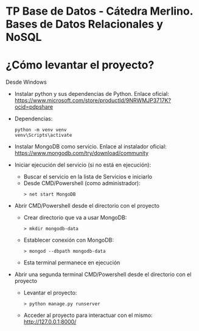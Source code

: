 # TP Base de Datos - Cátedra Merlino. Bases de Datos Relacionales y NoSQL
# ¿Cómo levantar el proyecto?
Desde Windows
  - Instalar python y sus dependencias de Python. Enlace oficial: https://www.microsoft.com/store/productId/9NRWMJP3717K?ocid=pdpshare
  - Dependencias:
    ```
    python -m venv venv
    venv\Scripts\activate
    ```
    
  -  Instalar MongoDB como servicio. Enlace al instalador oficial: https://www.mongodb.com/try/download/community
  - Iniciar ejecución del servicio (si no está en ejecución):
    * Buscar el servicio en la lista de Servicios e iniciarlo
    * Desde CMD/Powershell (como administrador):
      ```
      > net start MongoDB
      ```
   
  - Abrir CMD/Powershell desde el directorio con el proyecto
    * Crear directorio que va a usar MongoDB:
      ```
      > mkdir mongodb-data
      ```
    * Establecer conexión con MongoDB:
      ```
      > mongod --dbpath mongodb-data
      ```
    * Esta terminal permanece en ejecución
   
  - Abrir una segunda terminal CMD/Powershell desde el directorio con el proyecto
    * Levantar el proyecto:
      ```
      > python manage.py runserver
      ```
    * Acceder al proyecto para interactuar con el mismo: http://127.0.0.1:8000/
